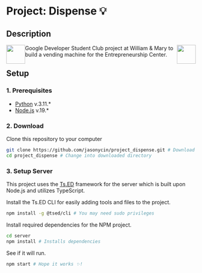 # Project: Dispense 💡
## Description
<img style="float: right;" height="50px" src="https://user-images.githubusercontent.com/65508654/221480772-26c8019f-c43c-4d5f-9e2f-04e259098924.png"> <img style="float: left;" height="50px" src="https://user-images.githubusercontent.com/65508654/221481520-8f30ef59-9671-402d-b4d2-5ee2b4b41420.png">

Google Developer Student Club project at William & Mary to build a vending machine for the Entrepreneurship Center.

## Setup
### 1. Prerequisites
* [Python](https://www.python.org/downloads/) v.3.11.*
* [Node.js](https://nodejs.org/en/) v.19.*

### 2. Download
Clone this repository to your computer
```Bash
git clone https://github.com/jasonycin/project_dispense.git # Download files
cd project_dispense # Change into downloaded directory
```

### 3. Setup Server
This project uses the [Ts.ED](https://tsed.io/) framework for the server which is built upon Node.js and utilizes TypeScript.  

Install the Ts.ED CLI for easily adding tools and files to the project.
```Bash
npm install -g @tsed/cli # You may need sudo privileges
```
Install required dependencies for the NPM project.
```Bash
cd server
npm install # Installs dependencies
```
See if it will run.
```Bash
npm start # Hope it works ✨!
```
